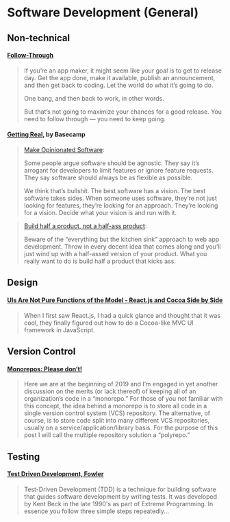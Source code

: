 # Software Development (General)

## Non-technical

#### [Follow-Through](https://inessential.com/2019/08/29/follow_through)

> If you’re an app maker, it might seem like your goal is to get to release day. Get the app done, make it available, publish an announcement, and then get back to coding. Let the world do what it’s going to do.
>
> One bang, and then back to work, in other words.
>
> But that’s not going to maximize your chances for a good release. You need to follow through — you need to keep going.

#### [Getting Real](https://basecamp.com/gettingreal), by Basecamp

> [Make Opinionated Software](https://basecamp.com/gettingreal/04.6-make-opinionated-software):
>
> Some people argue software should be agnostic. They say it’s arrogant for developers to limit features or ignore feature requests. They say software should always be as flexible as possible.
>
> We think that’s bullshit. The best software has a vision. The best software takes sides. When someone uses software, they’re not just looking for features, they’re looking for an approach. They’re looking for a vision. Decide what your vision is and run with it. 

> [Build half a product, not a half-ass product](https://basecamp.com/gettingreal/05.1-half-not-half-assed):
> 
> Beware of the “everything but the kitchen sink” approach to web app development. Throw in every decent idea that comes along and you’ll just wind up with a half-assed version of your product. What you really want to do is build half a product that kicks ass.

## Design

#### [UIs Are Not Pure Functions of the Model - React.js and Cocoa Side by Side](https://blog.metaobject.com/2018/12/uis-are-not-pure-functions-of-model.html)

> When I first saw React.js, I had a quick glance and thought that it was cool, they finally figured out how to do a Cocoa-like MVC UI framework in JavaScript.

## Version Control

#### [Monorepos: Please don’t!](https://medium.com/@mattklein123/monorepos-please-dont-e9a279be011b)

> Here we are at the beginning of 2019 and I’m engaged in yet another discussion on the merits (or lack thereof) of keeping all of an organization’s code in a “monorepo.” For those of you not familiar with this concept, the idea behind a monorepo is to store all code in a single version control system (VCS) repository. The alternative, of course, is to store code split into many different VCS repositories, usually on a service/application/library basis. For the purpose of this post I will call the multiple repository solution a “polyrepo.”

## Testing

#### [Test Driven Development, Fowler](https://www.martinfowler.com/bliki/TestDrivenDevelopment.html)

> Test-Driven Development (TDD) is a technique for building software that guides software development by writing tests. It was developed by Kent Beck in the late 1990's as part of Extreme Programming. In essence you follow three simple steps repeatedly...
